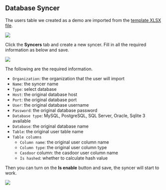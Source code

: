 ## Database Syncer

The users table we created as a demo are imported from the [template XLSX file](https://github.com/casdoor/casdoor/blob/master/xlsx/user_test.xlsx). 

![](/img/syncer_database_table.png)

Click the **Syncers** tab and create a new syncer. Fill in all the required information as below and save.

![](/img/syncer_database_edit.png)

The following are the required information.

- `Organization`: the organization that the user will import
- `Name`: the syncer name
- `Type`: select database 
- `Host`: the original database host
- `Port`: the original database port
- `User`: the original database username
- `Password`: the original database password
- `Database type`: MySQL, PostgreSQL, SQL Server, Oracle, Sqlite 3 available
- `Database`: the original database name 
- `Table`: the original user table name
- `Table columns`
	- `Column name`: the original user column name
	- `Column type`: the original user column type
	- `Casdoor` column: the casdoor user column name
	- `Is hashed`: whether to calculate hash value

Then you can turn on the **Is enable** button and save, the syncer will start to work.

![](/img/syncer_database_users.png)